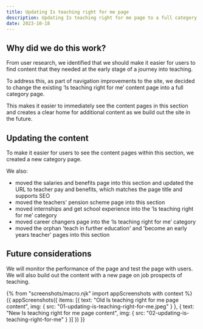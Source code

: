 ```yaml
---
title: Updating Is teaching right for me page
description: Updating Is teaching right for me page to a full category page.
date: 2023-10-18
---
```


## Why did we do this work?

From user research, we identified that we should make it easier for users to find content that they needed at the early stage of a journey into teaching.

To address this, as part of navigation improvements to the site, we decided to change the existing ‘Is teaching right for me’ content page into a full category page.

This makes it easier to immediately see the content pages in this section and creates a clear home for additional content as we build out the site in the future.

## Updating the content

To make it easier for users to see the content pages within this section, we created a new category page.

We also: 

* moved the salaries and benefits page into this section and updated the URL to teacher pay and benefits, which matches the page title and supports SEO
* moved the teachers' pension scheme page into this section
* moved internships and get school experience into the ‘Is teaching right for me’ category
* moved career changers page into the ‘Is teaching right for me’ category
* moved the orphan 'teach in further education' and 'become an early years teacher' pages into this section


## Future considerations

We will monitor the performance of the page and test the page with users. We will also build out the content with a new page on job prospects of teaching.

{% from "screenshots/macro.njk" import appScreenshots with context %}
{{ appScreenshots({
  items: [{
      text: "Old Is teaching right for me page content",
      img: { src: "01-updating-is-teaching-right-for-me.jpeg" }
    }, {
      text: "New Is teaching right for me page content",
      img: { src: "02-updating-is-teaching-right-for-me" }
    }]
}) }}
